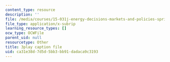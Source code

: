 ```yaml
---
content_type: resource
description: ''
file: /media/courses/15-031j-energy-decisions-markets-and-policies-spring-2012/ca31e38d7d5d5bb3bb91dadaca9c3193_LoXGM05lqKc.vtt
file_type: application/x-subrip
learning_resource_types: []
ocw_type: OCWFile
parent_uid: null
resourcetype: Other
title: 3play caption file
uid: ca31e38d-7d5d-5bb3-bb91-dadaca9c3193
---
```

